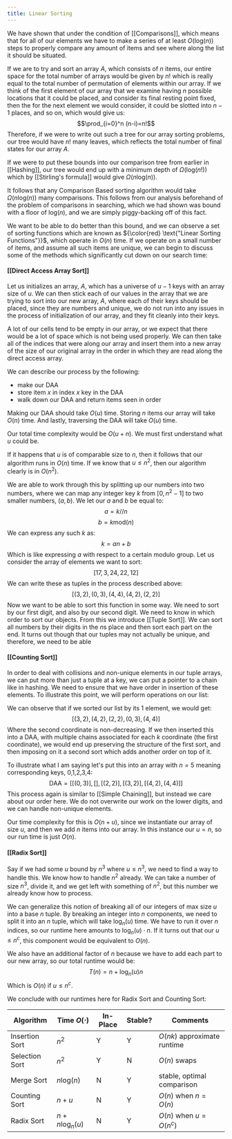 ```yaml
---
title: Linear Sorting
---
```

We have shown that under the condition of [[Comparisons]], which means that for all of our elements we have to make a series of at least $O(\text{log}(n))$ steps to properly compare any amount of items and see where along the list it should be situated. 

If we are to try and sort an array $A$, which consists of $n$ items, our entire space for the total number of arrays would be given by $n!$ which is really equal to the total number of permutation of elements within our array. If we think of the first element of our array that we examine having $n$ possible locations that it could be placed, and consider its final resting point fixed, then the for the next element we would consider, it could be slotted into $n-1$ places, and so on, which would give us:
$$\prod_{i=0}^n (n-i)=n!$$
Therefore, if we were to write out such a tree for our array sorting problems, our tree would have $n!$ many leaves, which reflects the total number of final states for our array $A$. 

If we were to put these bounds into our comparison tree from earlier in [[Hashing]], our tree would end up with a minimum depth of $\Omega(\text{log}(n!))$ which by [[Stirling's formula]] would give $\Omega(n \text{log}(n))$. 

It follows that any Comparison Based sorting algorithm would take $\Omega(n\text{log}(n))$ many comparisons. This follows from our analysis beforehand of the problem of comparisons in searching, which we had shown was bound with a floor of $\text{log}(n)$, and we are simply piggy-backing off of this fact. 

We want to be able to do better than this bound, and we can observe a set of sorting functions which are known as ${\color{red} \text{"Linear Sorting Functions"}}$, which operate in $O(n)$ time. If we operate on a small number of items, and assume all such items are unique, we can begin to discuss some of the methods which significantly cut down on our search time:

#### [[Direct Access Array Sort]] 
Let us initializes an array, $A$, which has a universe of $u-1$ keys with an array size of $u$. We can then stick each of our values in the array that we are trying to sort into our new array, $A$, where each of their keys should be placed, since they are numbers and unique, we do not run into any issues in the process of initialization of our array, and they fit cleanly into their keys. 

A lot of our cells tend to be empty in our array, or we expect that there would be a lot of space which is not being used properly. We can then take all of the indices that were along our array and insert them into a new array of the size of our original array in the order in which they are read along the direct access array.  

We can describe our process by the following:
* make our DAA 
* store item $x$ in index $x$ key in the DAA
* walk down our DAA and return items seen in order 

Making our DAA should take $O(u)$ time. Storing $n$ items our array will take $O(n)$ time. And lastly, traversing the DAA will take $O(u)$ time. 

Our total time complexity would be $O(u+n)$. We must first understand what $u$ could be. 

If it happens that $u$ is of comparable size to $n$, then it follows that our algorithm runs in $O(n)$ time. If we know that $u \leq n^2$, then our algorithm clearly is in $O(n^2)$. 

We are able to work through this by splitting up our numbers into two numbers, where we can map any integer key $k$ from $[0,n^2-1]$ to two smaller numbers, $(a,b)$.  We let our $a$ and $b$ be equal to:
$$a=k//n$$
$$b=k\text{mod}(n) $$
We can express any such $k$ as:
$$k=an+b$$
Which is like expressing $a$ with respect to a certain modulo group. Let us consider the array of elements we want to sort:
$$[17,3,24,22,12]$$
We can write these as tuples in the process described above:
$$[(3,2),(0,3),(4,4),(4,2),(2,2)]$$
Now we want to be able to sort this function in some way. We need to sort by our first digit, and also by our second digit. We need to know in which order to sort our objects. From this we introduce [[Tuple Sort]]. We can sort all numbers by their digits in the $n$s place and then sort each part on the end. It turns out though that our tuples may not actually be unique, and therefore, we need to be able

#### [[Counting Sort]] 
In order to deal with collisions and non-unique elements in our tuple arrays, we can put more than just a tuple at a key, we can put a pointer to a chain like in hashing. We need to ensure that we have order in insertion of these elements. To illustrate this point, we will perform operations on our list:

We can observe that if we sorted our list by its 1 element, we would get:
$$[(3,2),(4,2),(2,2),(0,3),(4,4)]$$
Where the second coordinate is non-decreasing. If we then inserted this into a DAA, with multiple chains associated for each $k$ coordinate (the first coordinate), we would end up preserving the structure of the first sort, and then imposing on it a second sort which adds another order on top of it. 

To illustrate what I am saying let's put this into an array with $n=5$ meaning corresponding keys, 0,1,2,3,4:
$$\text{DAA}=[[(0,3)],[],[(2,2)],[(3,2)],[(4,2),(4,4)]]$$
This process again is similar to [[Simple Chaining]], but instead we care about our order here. We do not overwrite our work on the lower digits, and we can handle non-unique elements.

Our time complexity for this is $O(n+u)$, since we instantiate our array of size $u$, and then we add $n$ items into our array. In this instance our $u=n$, so our run time is just $O(n)$. 

#### [[Radix Sort]]
Say if we had some $u$ bound by $n^3$ where $u \leq n^3$, we need to find a way to handle this. We know how to handle $n^2$ already. We can take a number of size $n^3$, divide it, and we get left with something of $n^2$, but this number we already know how to process. 

We can generalize this notion of breaking all of our integers of max size $u$ into a base $n$ tuple. By breaking an integer into $n$ components, we need to split it into an $n$ tuple, which will take $\text{log}_{n}(u)$ time. We have to run it over $n$ indices, so our runtime here amounts to  $\text{log}_{n}(u) \cdot n$. If it turns out that our $u \leq n^c$, this component would be equivalent to $O(n)$. 
 
We also have an additional factor of $n$ because we have to add each part to our new array, so our total runtime would be:
$$T(n)=n + \text{log}_{n}(u)n$$
Which is $O(n)$ if $u \leq n^c$.

We conclude with our runtimes here for Radix Sort and Counting Sort:

| Algorithm      | Time $O(\cdot)$        | In-Place | Stable? | Comments                    |
| -------------- | ---------------------- | -------- | ------- | --------------------------- |
| Insertion Sort | $n^2$                  | Y        | Y       | $O(nk)$ approximate runtime |
| Selection Sort | $n^2$                  | Y        | N       | $O(n)$ swaps                |
| Merge Sort     | $n\text{log}(n)$       | N        | Y       | stable, optimal comparison  |
| Counting Sort  | $n+u$                  | N        | Y       | $O(n)$ when $n=O(n)$        |
| Radix Sort     | $n+n\text{log}_{n}(u)$ | N        | Y       | $O(n)$ when $u=O(n^c)$      |
